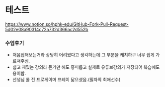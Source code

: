 # 테스트

https://www.notion.so/hphk-edu/GitHub-Fork-Pull-Request-5d02e08a90314c72a732d366ac2d552b

### 수업후기
- 처음접해보는거라 상당히 어려웠다고 생각하는데 그 부분을 캐치하구 너무 쉽게 가르쳐주심.
- 쉽고 재밌는 강의라 듣기만 해도 흥미롭고 실제로 유튜브강의가 저장되어 복습에도 용이함.
- 선생님 롤 전 프로게이머 프레이 닮으셨음.(필자의 최애선수)